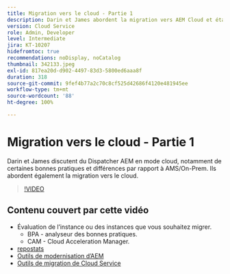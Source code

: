 ```yaml
---
title: Migration vers le cloud - Partie 1
description: Darin et James abordent la migration vers AEM Cloud et étayent leurs propos avec diverses techniques et bonnes pratiques.
version: Cloud Service
role: Admin, Developer
level: Intermediate
jira: KT-10207
hidefromtoc: true
recommendations: noDisplay, noCatalog
thumbnail: 342133.jpeg
exl-id: 817ea20d-d902-4497-83d3-5800ed6aaa8f
duration: 318
source-git-commit: 9fef4b77a2c70c8cf525d42686f4120e481945ee
workflow-type: tm+mt
source-wordcount: '88'
ht-degree: 100%

---
```


# Migration vers le cloud - Partie 1

Darin et James discutent du Dispatcher AEM en mode cloud, notamment de certaines bonnes pratiques et différences par rapport à AMS/On-Prem. Ils abordent également la migration vers le cloud.

>[!VIDEO](https://video.tv.adobe.com/v/342133?quality=12&learn=on)

## Contenu couvert par cette vidéo

+ Évaluation de l’instance ou des instances que vous souhaitez migrer.
   + BPA - analyseur des bonnes pratiques.
   + CAM - Cloud Acceleration Manager.
+ [repostats](https://github.com/chetanmeh/oak-console-scripts/tree/master/src/main/groovy/repostats)
+ [Outils de modernisation d’AEM](https://opensource.adobe.com/aem-modernize-tools/)
+ [Outils de migration de Cloud Service](https://github.com/adobe/aem-cloud-service-source-migration)
